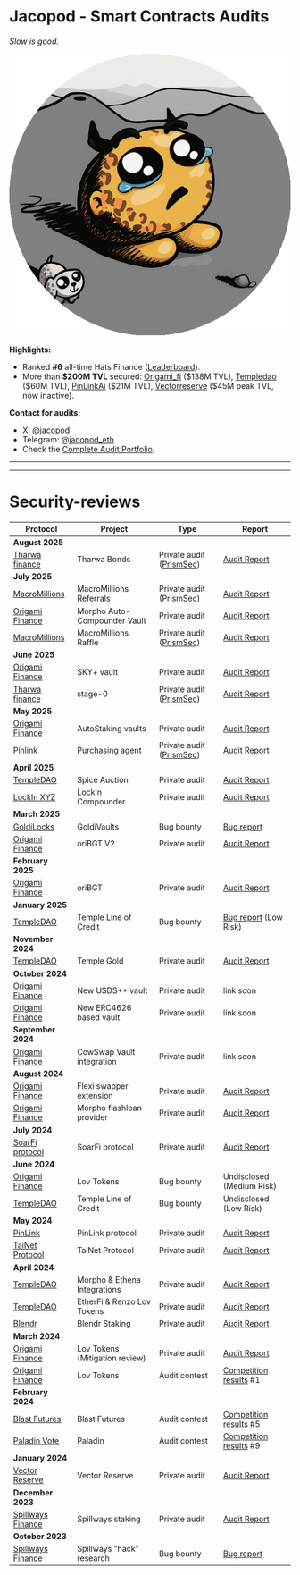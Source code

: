 # Jacopod - Smart Contracts Audits

_Slow is good._

![image](logo_rounded.png)

**Highlights:**
- Ranked **#6** all-time Hats Finance ([Leaderboard](https://app.hats.finance/leaderboard)).
- More than **\$200M TVL** secured: [Origami\_fi](https://x.com/origami_fi) (\$138M TVL), [Templedao](https://x.com/templedao) (\$60M TVL), [PinLinkAi](https://x.com/PinLinkAi) (\$21M TVL), [Vectorreserve](https://x.com/vectorreserve) (\$45M peak TVL, now inactive).

**Contact for audits:**
- X: [@jacopod](https://x.com/jacolansac)
- Telegram: [@jacopod_eth](https://t.me/jacopod_eth)
- Check the [Complete Audit Portfolio](https://github.com/JacoboLansac/audits/blob/main/README.md).


----

---
# Security-reviews

| Protocol                                                         | Project                        | Type                                                  | Report                                                                                                                                              |
| ---------------------------------------------------------------- | ------------------------------ | ----------------------------------------------------- | --------------------------------------------------------------------------------------------------------------------------------------------------- |
| **August 2025**                                                  |                                |                                                       |                                                                                                                                                     |
| [Tharwa finance](https://www.tharwa.finance/)                    | Tharwa Bonds                   | Private audit ([PrismSec](https://www.prismsec.xyz/)) | [Audit Report](solo/tha-rwa/audit-Prism-Tharwa_TharwaBonds.pdf)                                                                                     |
| **July 2025**                                                    |                                |                                                       |                                                                                                                                                     |
| [MacroMillions](https://macromillions.io/)                       | MacroMillions Referrals        | Private audit ([PrismSec](https://www.prismsec.xyz/)) | [Audit Report](solo/macromillions/audit-Prism-MacroMillions_MacroMillionsReferrals.pdf)                                                             |
| [Origami Finance](https://origami.finance/)                      | Morpho Auto-Compounder Vault   | Private audit                                         | [Audit Report](solo/origami/audit-Jacopod-OrigamiFinance_MorphoAutoCompounder.pdf)                                                                  |
| [MacroMillions](https://macromillions.io/)                       | MacroMillions Raffle           | Private audit ([PrismSec](https://www.prismsec.xyz/)) | [Audit Report](solo/macromillions/audit-Prism-MacroMillions_MacroMillionsRaffle.pdf)                                                                |
| **June 2025**                                                    |                                |                                                       |                                                                                                                                                     |
| [Origami Finance](https://origami.finance/)                      | SKY+ vault                     | Private audit                                         | [Audit Report](solo/origami/audit-report_OrigamiFinance_SKY_jacopod.pdf)                                                                            |
| [Tharwa finance](https://www.tharwa.finance/)                    | stage-0                        | Private audit ([PrismSec](https://www.prismsec.xyz/)) | [Audit Report](solo/tha-rwa/audit-report.pdf)                                                                                                       |
| **May 2025**                                                     |                                |                                                       |                                                                                                                                                     |
| [Origami Finance](https://origami.finance/)                      | AutoStaking vaults             | Private audit                                         | [Audit Report](solo/origami/audit-report_OrigamiFinance_AutoStakingVaults_jacopod.pdf)                                                              |
| [Pinlink](https://pinlink.ai/)                                   | Purchasing agent               | Private audit ([PrismSec](https://www.prismsec.xyz/)) | [Audit Report](solo/pinlink/audit-prism-Pinlink_AutoCompoundingAgent.pdf)                                                                           |
| **April 2025**                                                   |                                |                                                       |                                                                                                                                                     |
| [TempleDAO](https://templedao.link/)                             | Spice Auction                  | Private audit                                         | [Audit Report](solo/temple/templeGold/temple-gold-spice-auction-updates.md)                                                                         |
| [LockIn XYZ](https://x.com/lockinxyz?s=21)                       | LockIn Compounder              | Private audit                                         | [Audit Report](solo/lockin-xyz/lockin-audit-report.md)                                                                                              |
| **March 2025**                                                   |                                |                                                       |                                                                                                                                                     |
| [GoldiLocks](https://www.goldilocksdao.io/)                      | GoldiVaults                    | Bug bounty                                            | [Bug report](https://gist.github.com/JacoboLansac/a919110ede3642f5f90797cea002b7f0)                                                                 |
| [Origami Finance](https://origami.finance/)                      | oriBGT V2                      | Private audit                                         | [Audit Report](solo/origami/oriBGT-V2-audit-report.md)                                                                                              |
| **February 2025**                                                |                                |                                                       |                                                                                                                                                     |
| [Origami Finance](https://origami.finance/)                      | oriBGT                         | Private audit                                         | [Audit Report](solo/origami/oriBGT-audit-report.md)                                                                                                 |
| **January 2025**                                                 |                                |                                                       |                                                                                                                                                     |
| [TempleDAO](https://templedao.link/)                             | Temple Line of Credit          | Bug bounty                                            | [Bug report](https://app.hats.finance/profile/0xjacopod) (Low Risk)                                                                                 |
| **November 2024**                                                |                                |                                                       |                                                                                                                                                     |
| [TempleDAO](https://templedao.link/)                             | Temple Gold                    | Private audit                                         | [Audit Report](solo/temple/templeGold/temple-gold-report.md)                                                                                        |
| **October 2024**                                                 |                                |                                                       |                                                                                                                                                     |
| [Origami Finance](https://origami.finance/)                      | New USDS++ vault               | Private audit                                         | link soon                                                                                                                                           |
| [Origami Finance](https://origami.finance/)                      | New ERC4626 based vault        | Private audit                                         | link soon                                                                                                                                           |
| **September 2024**                                               |                                |                                                       |                                                                                                                                                     |
| [Origami Finance](https://origami.finance/)                      | CowSwap Vault integration      | Private audit                                         | link soon                                                                                                                                           |
| **August 2024**                                                  |                                |                                                       |                                                                                                                                                     |
| [Origami Finance](https://origami.finance/)                      | Flexi swapper extension        | Private audit                                         | [Audit Report](solo/origami/origami-flexi-swapper-review.md)                                                                                        |
| [Origami Finance](https://origami.finance/)                      | Morpho flashloan provider      | Private audit                                         | [Audit Report]()                                                                                                                                    |
| **July 2024**                                                    |                                |                                                       |                                                                                                                                                     |
| [SoarFi protocol](https://coinmarketcap.com/currencies/soar-fi/) | SoarFi protocol                | Private audit                                         | [Audit Report](solo/soar-review.md)                                                                                                                 |
| **June 2024**                                                    |                                |                                                       |                                                                                                                                                     |
| [Origami Finance](https://origami.finance/)                      | Lov Tokens                     | Bug bounty                                            | Undisclosed (Medium Risk)                                                                                                                           |
| [TempleDAO](https://templedao.link/)                             | Temple Line of Credit          | Bug bounty                                            | Undisclosed (Low Risk)                                                                                                                              |
| **May 2024**                                                     |                                |                                                       |                                                                                                                                                     |
| [PinLink](https://pinlink.ai/)                                   | PinLink protocol               | Private audit                                         | [Audit Report](solo/pinlink-phase1-audit.md)                                                                                                        |
| [TaiNet Protocol](https://tainet.gitbook.io/tainet-whitepaper)   | TaiNet Protocol                | Private audit                                         | [Audit Report](solo/tai-net-ytao.md)                                                                                                                |
| **April 2024**                                                   |                                |                                                       |                                                                                                                                                     |
| [TempleDAO](https://templedao.link/)                             | Morpho & Ethena Integrations   | Private audit                                         | [Audit Report](solo/temple-origami-morpho-integration-review.md)                                                                                    |
| [TempleDAO](https://templedao.link/)                             | EtherFi & Renzo Lov Tokens     | Private audit                                         | [Audit Report](https://github.com/JacoboLansac/audits/blob/main/README.md)                                                                          |
| [Blendr](https://www.blendr.network/)                            | Blendr Staking                 | Private audit                                         | [Audit Report](solo/blendr-staking.md)                                                                                                              |
| **March 2024**                                                   |                                |                                                       |                                                                                                                                                     |
| [Origami Finance](https://origami.finance/)                      | Lov Tokens (Mitigation review) | Private audit                                         | [Audit Report](solo/origami-lov-mitigation-review.md)                                                                                               |
| [Origami Finance](https://origami.finance/)                      | Lov Tokens                     | Audit contest                                         | [Competition results](https://app.hats.finance/audit-competitions/origami-0x998f1b716a5022be026ca6b919c0ddf45ca31abd/leaderboard) #1                |
| **February 2024**                                                |                                |                                                       |                                                                                                                                                     |
| [Blast Futures](https://blastfutures.com/)                       | Blast Futures                  | Audit contest                                         | [Competition results](https://app.hats.finance/audit-competitions/blast-futures-exchange-0x97895c329b950755566ddcdad3395caaea395074/leaderboard) #5 |
| [Paladin Vote](https://paladin.vote/#/)                          | Paladin                        | Audit contest                                         | [Competition results](https://app.hats.finance/audit-competitions/paladin-0x1610bfde27e57b068af7f38aec3d2a7b1d146989/leaderboard) #9                |
| **January 2024**                                                 |                                |                                                       |                                                                                                                                                     |
| [Vector Reserve](https://linktr.ee/kernelprotocol)               | Vector Reserve                 | Private audit                                         | [Audit Report](solo/vector-reserve.md)                                                                                                              |
| **December 2023**                                                |                                |                                                       |                                                                                                                                                     |
| [Spillways Finance](https://spillways.finance)                   | Spillways staking              | Private audit                                         | [Audit Report](solo/spillways-staking.md)                                                                                                           |
| **October 2023**                                                 |                                |                                                       |                                                                                                                                                     |
| [Spillways Finance](https://spillways.finance)                   | Spillways "hack" research      | Bug bounty                                            | [Bug report](solo/spillways-hack.md)                                                                                                                |

